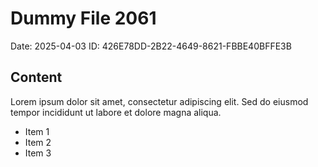 # Dummy File 2061

Date: 2025-04-03
ID: 426E78DD-2B22-4649-8621-FBBE40BFFE3B

## Content

Lorem ipsum dolor sit amet, consectetur adipiscing elit.
Sed do eiusmod tempor incididunt ut labore et dolore magna aliqua.

* Item 1
* Item 2
* Item 3
